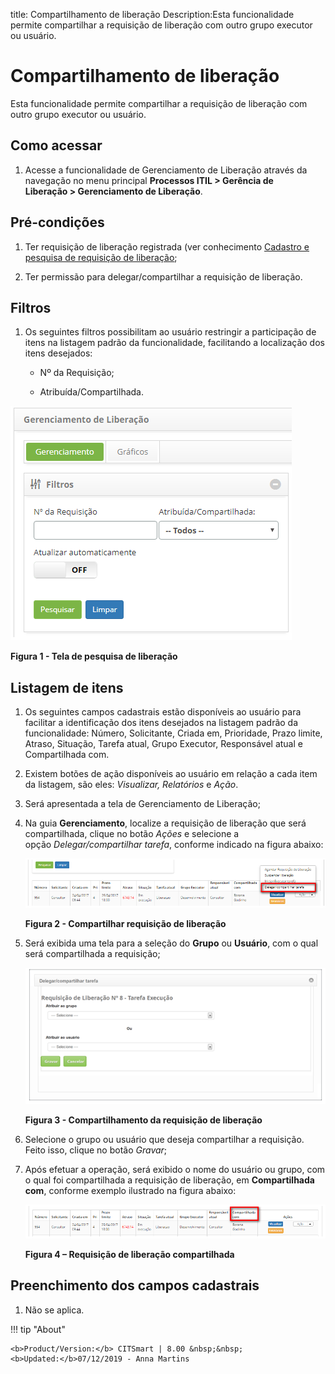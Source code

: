 title: Compartilhamento de liberação
Description:Esta funcionalidade permite compartilhar a requisição de liberação com outro grupo executor ou usuário.

# Compartilhamento de liberação

Esta funcionalidade permite compartilhar a requisição de liberação com outro
grupo executor ou usuário.

Como acessar
------------

1.  Acesse a funcionalidade de Gerenciamento de Liberação através da
    navegação no menu principal **Processos ITIL \> Gerência de
    Liberação \> Gerenciamento de Liberação**.

Pré-condições
-------------

1.  Ter requisição de liberação registrada (ver conhecimento [Cadastro e
    pesquisa de requisição de liberação]();

2.  Ter permissão para delegar/compartilhar a requisição de liberação.

Filtros
-------

1.  Os seguintes filtros possibilitam ao usuário restringir a participação de
    itens na listagem padrão da funcionalidade, facilitando a localização dos
    itens desejados:

    -   Nº da Requisição;

    -   Atribuída/Compartilhada.

![Criar](images/sharing-1.png)

**Figura 1 - Tela de pesquisa de liberação**

Listagem de itens
-----------------

1.  Os seguintes campos cadastrais estão disponíveis ao usuário para facilitar a
    identificação dos itens desejados na listagem padrão da
    funcionalidade: Número, Solicitante, Criada em, Prioridade, Prazo limite,
    Atraso, Situação, Tarefa atual, Grupo Executor, Responsável
    atual e Compartilhada com.

2.  Existem botões de ação disponíveis ao usuário em relação a cada item da
    listagem, são eles: *Visualizar,* *Relatórios* e *Ação*.

3.  Será apresentada a tela de Gerenciamento de Liberação;

4.  Na guia **Gerenciamento**, localize a requisição de liberação que será
    compartilhada, clique no botão *Ações* e selecione a
    opção *Delegar/compartilhar tarefa*, conforme indicado na figura abaixo:

    ![Criar](images/sharing-2.png)

    **Figura 2 - Compartilhar requisição de liberação**

1.  Será exibida uma tela para a seleção do **Grupo** ou **Usuário**, com o qual
    será compartilhada a requisição;

    ![Criar](images/sharing-3.png)

    **Figura 3 - Compartilhamento da requisição de liberação**

1.  Selecione o grupo ou usuário que deseja compartilhar a requisição. Feito
    isso, clique no botão *Gravar*;

2.  Após efetuar a operação, será exibido o nome do usuário ou grupo, com o qual
    foi compartilhada a requisição de liberação, em **Compartilhada com**,
    conforme exemplo ilustrado na figura abaixo:

    ![Criar](images/sharing-4.png)

    **Figura 4 – Requisição de liberação compartilhada**

Preenchimento dos campos cadastrais
-----------------------------------

1.  Não se aplica.

!!! tip "About"

    <b>Product/Version:</b> CITSmart | 8.00 &nbsp;&nbsp;
    <b>Updated:</b>07/12/2019 - Anna Martins

